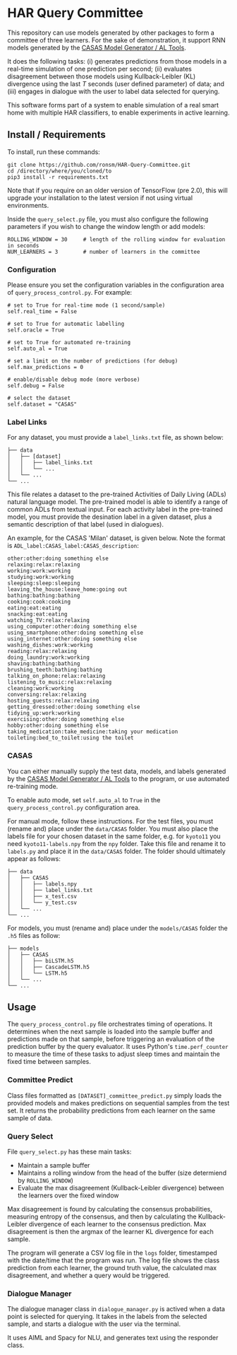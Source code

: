 # HAR Query Committee

This repository can use models generated by other packages to form a committee of three learners. For the sake of demonstration, it support RNN models generated by the [CASAS Model Generator / AL Tools](https://github.com/ronsm/CASAS-Model-Generator-AL-Validator).

It does the following tasks: (i) generates predictions from those models in a real-time simulation of one prediction per second; (ii) evaluates disagreement between those models using Kullback-Leibler (KL) divergence using the last _T_ seconds (user defined parameter) of data; and (iii) engages in dialogue with the user to label data selected for querying.

This software forms part of a system to enable simulation of a real smart home with multiple HAR classifiers, to enable experiments in active learning.

## Install / Requirements

To install, run these commands:

```
git clone https://github.com/ronsm/HAR-Query-Committee.git
cd /directory/where/you/cloned/to
pip3 install -r requirements.txt
```

Note that if you require on an older version of TensorFlow (pre 2.0), this will upgrade your installation to the latest version if not using virtual environments.

Inside the ```query_select.py``` file, you must also configure the following parameters if you wish to change the window length or add models:
```
ROLLING_WINDOW = 30     # length of the rolling window for evaluation in seconds
NUM_LEARNERS = 3        # number of learners in the committee
```

### Configuration

Please ensure you set the configuration variables in the configuration area of ```query_process_control.py```. For example:

```
# set to True for real-time mode (1 second/sample)
self.real_time = False

# set to True for automatic labelling
self.oracle = True

# set to True for automated re-training
self.auto_al = True

# set a limit on the number of predictions (for debug)
self.max_predictions = 0

# enable/disable debug mode (more verbose)
self.debug = False

# select the dataset
self.dataset = "CASAS"
```

### Label Links

For any dataset, you must provide a ```label_links.txt``` file, as shown below:

```
├── data
│   ├── [dataset]
│   │   ├── label_links.txt
│   │   └── ...
│   └── ...
└── ...
```

This file relates a dataset to the pre-trained Activities of Daily Living (ADLs) natural language model. The pre-trained model is able to identify a range of common ADLs from textual input. For each activity label in the pre-trained model, you must provide the desination label in a given dataset, plus a semantic description of that label (used in dialogues).

An example, for the CASAS 'Milan' dataset, is given below. Note the format is ```ADL_label:CASAS_label:CASAS_description```:

```
other:other:doing something else
relaxing:relax:relaxing
working:work:working
studying:work:working
sleeping:sleep:sleeping
leaving_the_house:leave_home:going out
bathing:bathing:bathing
cooking:cook:cooking
eating:eat:eating
snacking:eat:eating
watching_TV:relax:relaxing
using_computer:other:doing something else
using_smartphone:other:doing something else
using_internet:other:doing something else
washing_dishes:work:working
reading:relax:relaxing
doing_laundry:work:working
shaving:bathing:bathing
brushing_teeth:bathing:bathing
talking_on_phone:relax:relaxing
listening_to_music:relax:relaxing
cleaning:work:working
conversing:relax:relaxing
hosting_guests:relax:relaxing
getting_dressed:other:doing something else
tidying_up:work:working
exercising:other:doing something else
hobby:other:doing something else
taking_medication:take_medicine:taking your medication
toileting:bed_to_toilet:using the toilet
```

### CASAS

You can either manually supply the test data, models, and labels generated by the [CASAS Model Generator / AL Tools](https://github.com/ronsm/CASAS-RNN-Model-Generator) to the program, or use automated re-training mode.

To enable auto mode, set ```self.auto_al``` to ```True``` in the ```query_process_control.py``` configuration area.

For manual mode, follow these instructions. For the test files, you must (rename and) place under the ```data/CASAS``` folder. You must also place the labels file for your chosen dataset in the same folder, e.g. for ```kyoto11``` you need ```kyoto11-labels.npy``` from the ```npy``` folder. Take this file and rename it to ```labels.py``` and place it in the ```data/CASAS``` folder. The folder should ultimately appear as follows:

```
├── data
│   ├── CASAS
│   │   ├── labels.npy
│   │   ├── label_links.txt
│   │   ├── x_test.csv
│   │   └── y_test.csv
│   └── ...
└── ...
```

For models, you must (rename and) place under the ```models/CASAS``` folder the ```.h5``` files as follow:
```
├── models
│   ├── CASAS
│   │   ├── biLSTM.h5
│   │   ├── CascadeLSTM.h5
│   │   └── LSTM.h5
│   └── ...
└── ...
```

## Usage

The ```query_process_control.py``` file orchestrates timing of operations. It determines when the next sample is loaded into the sample buffer and predictions made on that sample, before triggering an evaluation of the prediction buffer by the query evaluator. It uses Python's ```time.perf_counter``` to measure the time of these tasks to adjust sleep times and maintain the fixed time between samples.

### Committee Predict

Class files formatted as ```[DATASET]_committee_predict.py``` simply loads the provided models and makes predictions on sequential samples from the test set. It returns the probability predictions from each learner on the same sample of data.

### Query Select

File ```query_select.py``` has these main tasks:
* Maintain a sample buffer
* Maintains a rolling window from the head of the buffer (size determiend by ```ROLLING_WINDOW```)
* Evaluate the max disagreement (Kullback-Leibler divergence) between the learners over the fixed window

Max disagreement is found by calculating the consensus probabilities, measuring entropy of the consensus, and then by calculating the Kullback-Leibler divergence of each learner to the consensus prediction. Max disagreement is then the argmax of the learner KL divergence for each sample.

The program will generate a CSV log file in the ```logs``` folder, timestamped with the date/time that the program was run. The log file shows the class prediction from each learner, the ground truth value, the calculated max disagreement, and whether a query would be triggered.

### Dialogue Manager

The dialogue manager class in ```dialogue_manager.py``` is actived when a data point is selected for querying. It takes in the labels from the selected sample, and starts a dialogue with the user via the terminal.

It uses AIML and Spacy for NLU, and generates text using the responder class.
